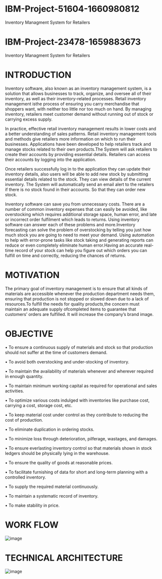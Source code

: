 # IBM-Project-51604-1660980812
Inventory Managment System for Retailers
# IBM-Project-23478-1659883673
Inventory Managment System for Retailers

# INTRODUCTION

  Inventory software, also known as an inventory management system, is a solution that allows businesses 
to track, organize, and oversee all of their inventory, as well as their inventory-related processes. 
Retail inventory management isthe process of ensuring you carry merchandise that shoppers want, with neither
too little nor too much on hand. By managing inventory, retailers meet customer demand without running 
out of stock or carrying excess supply.

   In practice, effective retail inventory management results in lower costs and a better understanding
of sales patterns. Retail inventory management tools and methods give retailers more information on which 
to run their businesses. Applications have been developed to help retailers track and manage stocks related to
their own products.The System will ask retailers to create their accounts by providing essential details. 
Retailers can access their accounts by logging into the application.

  Once retailers successfully log in to the application they can update their inventory details, also users
will be able to add new stock by submitting essential details related to the stock. They can view details of the 
current inventory. The System will automatically send an email alert to the retailers if there is no stock found
in their accounts. So that they can order new stock.

  Inventory software can save you from unnecessary costs. There are a number of common inventory expenses 
that can easily be avoided, like overstocking which requires additional storage space, human error, and late or 
incorrect order fulfilment which leads to returns. Using inventory software can answer each of these problems 
and more.Inventory forecasting can solve the problem of overstocking by telling you just how much stock you are 
going to need to meet your demand. Using automation to help with error-prone tasks like stock taking and generating
reports can reduce or even completely eliminate human error.Having an accurate real-time record of your stock can help
you figure out which orders you can fulfill on time and correctly, reducing the chances of returns.


# MOTIVATION
    
   The primary goal of inventory management is to ensure that all kinds of materials are accessible whenever
the production department needs them, ensuring that production is not stopped or slowed down due to a lack of
resources.To fulfill the needs for quality products,the concern must maintain an adequate supply ofcompleted items to guarantee that customers’ orders are fulfilled. It will increase the company’s brand image.

# OBJECTIVE

• To ensure a continuous supply of materials and stock so that production should not suffer at the time of customers demand.

• To avoid both overstocking and under-stocking of inventory.

• To maintain the availability of materials whenever and wherever required in enough quantity.

• To maintain minimum working capital as required for operational and sales activities.

• To optimize various costs indulged with inventories like purchase cost, carrying a cost, storage cost, etc.

• To keep material cost under control as they contribute to reducing the cost of production.

• To eliminate duplication in ordering stocks.

• To minimize loss through deterioration, pilferage, wastages, and damages.

• To ensure everlasting inventory control so that materials shown in stock ledgers should be physically lying in the warehouse.

• To ensure the quality of goods at reasonable prices.

• To facilitate furnishing of data for short and long-term planning with a controlled inventory.

• To supply the required material continuously.

• To maintain a systematic record of inventory.

• To make stability in price.


# WORK FLOW
![image](https://user-images.githubusercontent.com/95023048/195257156-f7221dc0-8a8e-4d1c-a012-a37a1a0e8576.png)
 
# TECHNICAL ARCHITECTURE

![image](https://user-images.githubusercontent.com/95023048/195257411-90be4f71-04ef-4573-b18a-0e6799f8431f.png)



